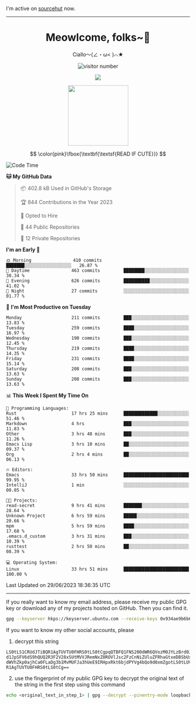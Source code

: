 I'm active on [sourcehut](https://sr.ht/~meow_king/) now. 

---

<div align="center">
  <h1>Meowlcome, folks~👋</h1>
  <p>Ciallo～(∠・ω< )⌒★</p>
</div>

<p align="center">
  <img src="https://count.getloli.com/get/@Ziqi-Yang?theme=rule34" alt="visitor number" />
</p>

<p align="center">
  <img src="https://skillicons.dev/icons?i=rust,c,py,flutter,go,java,js,bash,linux,emacs" />
</p>
<p align="center">
  <img height="165" src="https://github-readme-stats.vercel.app/api?username=Ziqi-Yang&show_icons=true&include_all_commits=true&hide_border=true" />
</p>

$$
\color{pink}\fbox{\textbf{\textsf{READ IF CUTE}}}
$$

<!--START_SECTION:waka-->
![Code Time](http://img.shields.io/badge/Code%20Time-1%2C282%20hrs%2032%20mins-blue)

**🐱 My GitHub Data** 

> 📦 402.8 kB Used in GitHub's Storage 
 > 
> 🏆 844 Contributions in the Year 2023
 > 
> 💼 Opted to Hire
 > 
> 📜 44 Public Repositories 
 > 
> 🔑 12 Private Repositories 
 > 
**I'm an Early 🐤** 

```text
🌞 Morning                410 commits         ███████░░░░░░░░░░░░░░░░░░   26.87 % 
🌆 Daytime                463 commits         ████████░░░░░░░░░░░░░░░░░   30.34 % 
🌃 Evening                626 commits         ██████████░░░░░░░░░░░░░░░   41.02 % 
🌙 Night                  27 commits          ░░░░░░░░░░░░░░░░░░░░░░░░░   01.77 % 
```
📅 **I'm Most Productive on Tuesday** 

```text
Monday                   211 commits         ███░░░░░░░░░░░░░░░░░░░░░░   13.83 % 
Tuesday                  259 commits         ████░░░░░░░░░░░░░░░░░░░░░   16.97 % 
Wednesday                190 commits         ███░░░░░░░░░░░░░░░░░░░░░░   12.45 % 
Thursday                 219 commits         ████░░░░░░░░░░░░░░░░░░░░░   14.35 % 
Friday                   231 commits         ████░░░░░░░░░░░░░░░░░░░░░   15.14 % 
Saturday                 208 commits         ███░░░░░░░░░░░░░░░░░░░░░░   13.63 % 
Sunday                   208 commits         ███░░░░░░░░░░░░░░░░░░░░░░   13.63 % 
```


📊 **This Week I Spent My Time On** 

```text
💬 Programming Languages: 
Rust                     17 hrs 25 mins      █████████████░░░░░░░░░░░░   51.46 % 
Markdown                 4 hrs               ███░░░░░░░░░░░░░░░░░░░░░░   11.83 % 
Other                    3 hrs 48 mins       ███░░░░░░░░░░░░░░░░░░░░░░   11.26 % 
Emacs Lisp               3 hrs 10 mins       ██░░░░░░░░░░░░░░░░░░░░░░░   09.37 % 
Org                      2 hrs 4 mins        ██░░░░░░░░░░░░░░░░░░░░░░░   06.13 % 

🔥 Editors: 
Emacs                    33 hrs 50 mins      █████████████████████████   99.95 % 
IntelliJ                 1 min               ░░░░░░░░░░░░░░░░░░░░░░░░░   00.05 % 

🐱‍💻 Projects: 
read-secret              9 hrs 41 mins       ███████░░░░░░░░░░░░░░░░░░   28.64 % 
Unknown Project          6 hrs 59 mins       █████░░░░░░░░░░░░░░░░░░░░   20.66 % 
mpm                      5 hrs 59 mins       ████░░░░░░░░░░░░░░░░░░░░░   17.68 % 
.emacs.d_custom          3 hrs 31 mins       ███░░░░░░░░░░░░░░░░░░░░░░   10.39 % 
rusttest                 2 hrs 50 mins       ██░░░░░░░░░░░░░░░░░░░░░░░   08.39 % 

💻 Operating System: 
Linux                    33 hrs 51 mins      █████████████████████████   100.00 % 
```


 Last Updated on 29/06/2023 18:36:35 UTC
<!--END_SECTION:waka-->

-----

If you really want to know my email address, please receive my public GPG key or download any of my projects hosted on GitHub. Then you can find it. 
```bash
gpg --keyserver hkps://keyserver.ubuntu.com --receive-keys 0x934ae9b6b6e9ff34
```
If you want to know my other social accounts, please
1) decrypt this string
```
LS0tLS1CRUdJTiBQR1AgTUVTU0FHRS0tLS0tCgpqQTBFQ1FNS200dWR6QVozM0JYLzBrd0JNU0Ru
d1JpSFV6dS9hQUQ2R3F2V28xSUtMVVJRemNxZ0ROVlJsc2FzCnNiZUluZFRhaGtxeDBSbUxEajVq
dWVhZkp0ajhCa0FLaDg3b1MvMUFJa3hUeE9IRHpxRkt6bjdPYVg4bQo9d0xmZgotLS0tLUVORCBQ
R1AgTUVTU0FHRS0tLS0tCg==
```
2) use the fingerprint of my public GPG key to decrypt the original text of the string in the first step using this command
```bash
echo <original_text_in_step_1> | gpg --decrypt --pinentry-mode loopback --armor
```


